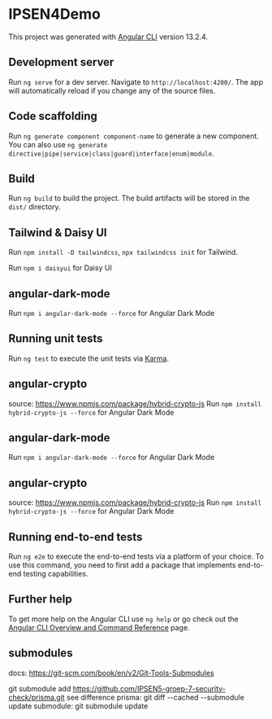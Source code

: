 # IPSEN4Demo

This project was generated with [Angular CLI](https://github.com/angular/angular-cli) version 13.2.4.

## Development server

Run `ng serve` for a dev server. Navigate to `http://localhost:4200/`. The app will automatically reload if you change any of the source files.

## Code scaffolding

Run `ng generate component component-name` to generate a new component. You can also use `ng generate directive|pipe|service|class|guard|interface|enum|module`.

## Build

Run `ng build` to build the project. The build artifacts will be stored in the `dist/` directory.

## Tailwind & Daisy UI

Run `npm install -D tailwindcss`, `npx tailwindcss init` for Tailwind.

Run `npm i daisyui` for Daisy UI

## angular-dark-mode

Run `npm i angular-dark-mode --force` for Angular Dark Mode

## Running unit tests

Run `ng test` to execute the unit tests via [Karma](https://karma-runner.github.io).

## angular-crypto
source: https://www.npmjs.com/package/hybrid-crypto-js
Run `npm install hybrid-crypto-js --force` for Angular Dark Mode

## angular-dark-mode

Run `npm i angular-dark-mode --force` for Angular Dark Mode

## angular-crypto

source: https://www.npmjs.com/package/hybrid-crypto-js
Run `npm install hybrid-crypto-js --force` for Angular Dark Mode

## Running end-to-end tests

Run `ng e2e` to execute the end-to-end tests via a platform of your choice. To use this command, you need to first add a package that implements end-to-end testing capabilities.

## Further help

To get more help on the Angular CLI use `ng help` or go check out the [Angular CLI Overview and Command Reference](https://angular.io/cli) page.

## submodules

docs: https://git-scm.com/book/en/v2/Git-Tools-Submodules

git submodule add https://github.com/IPSEN5-groep-7-security-check/prisma.git
see difference prisma: git diff --cached --submodule
update submodule: git submodule update
